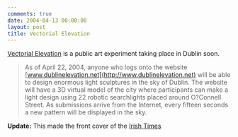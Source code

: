 ```yaml
---
comments: true
date: 2004-04-13 00:00:00
layout: post
title: Vectorial Elevation
---
```


[Vectorial Elevation](http://www3.alzado.net/edublinpress.html) is a public art experiment taking place in Dublin soon.




> As of April 22, 2004, anyone who logs onto the website [www.dublinelevation.net](http://www.dublinelevation.net) will be able to design enormous light sculptures in the sky of Dublin. The website will have a 3D virtual model of the city where participants can make a light design using 22 robotic searchlights placed around O?Connell Street. As submissions arrive from the Internet, every fifteen seconds a new pattern will be displayed in the sky.




**Update:** This made the front cover of the [Irish Times](http://www.ireland.com/newspaper/front/2004/0423/index.html)
